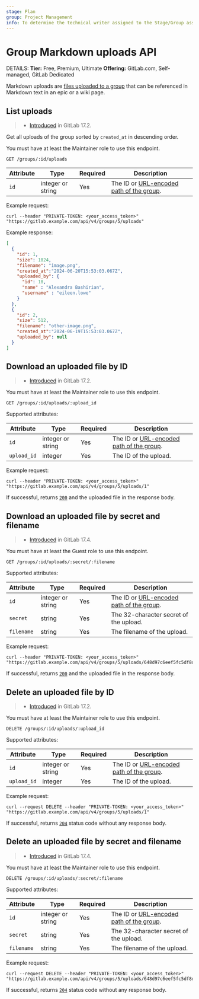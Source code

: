 ```yaml
---
stage: Plan
group: Project Management
info: To determine the technical writer assigned to the Stage/Group associated with this page, see https://handbook.gitlab.com/handbook/product/ux/technical-writing/#assignments
---
```


# Group Markdown uploads API

DETAILS:
**Tier:** Free, Premium, Ultimate
**Offering:** GitLab.com, Self-managed, GitLab Dedicated

Markdown uploads are [files uploaded to a group](../security/user_file_uploads.md)
that can be referenced in Markdown text in an epic or a wiki page.

## List uploads

> - [Introduced](https://gitlab.com/gitlab-org/gitlab/-/merge_requests/157066) in GitLab 17.2.

Get all uploads of the group sorted by `created_at` in descending order.

You must have at least the Maintainer role to use this endpoint.

```plaintext
GET /groups/:id/uploads
```

| Attribute | Type              | Required | Description |
|-----------|-------------------|----------|-------------|
| `id`      | integer or string | Yes      | The ID or [URL-encoded path of the group](rest/index.md#namespaced-paths). |

Example request:

```shell
curl --header "PRIVATE-TOKEN: <your_access_token>" "https://gitlab.example.com/api/v4/groups/5/uploads"
```

Example response:

```json
[
  {
    "id": 1,
    "size": 1024,
    "filename": "image.png",
    "created_at":"2024-06-20T15:53:03.067Z",
    "uploaded_by": {
      "id": 18,
      "name" : "Alexandra Bashirian",
      "username" : "eileen.lowe"
    }
  },
  {
    "id": 2,
    "size": 512,
    "filename": "other-image.png",
    "created_at":"2024-06-19T15:53:03.067Z",
    "uploaded_by": null
  }
]
```

## Download an uploaded file by ID

> - [Introduced](https://gitlab.com/gitlab-org/gitlab/-/merge_requests/157066) in GitLab 17.2.

You must have at least the Maintainer role to use this endpoint.

```plaintext
GET /groups/:id/uploads/:upload_id
```

Supported attributes:

| Attribute   | Type              | Required | Description |
|-------------|-------------------|----------|-------------|
| `id`        | integer or string | Yes      | The ID or [URL-encoded path of the group](rest/index.md#namespaced-paths). |
| `upload_id` | integer           | Yes      | The ID of the upload. |

Example request:

```shell
curl --header "PRIVATE-TOKEN: <your_access_token>" "https://gitlab.example.com/api/v4/groups/5/uploads/1"
```

If successful, returns [`200`](rest/index.md#status-codes) and the uploaded file in the response body.

## Download an uploaded file by secret and filename

> - [Introduced](https://gitlab.com/gitlab-org/gitlab/-/merge_requests/164441) in GitLab 17.4.

You must have at least the Guest role to use this endpoint.

```plaintext
GET /groups/:id/uploads/:secret/:filename
```

Supported attributes:

| Attribute   | Type              | Required | Description |
|-------------|-------------------|----------|-------------|
| `id`        | integer or string | Yes      | The ID or [URL-encoded path of the group](rest/index.md#namespaced-paths). |
| `secret`    | string            | Yes      | The 32-character secret of the upload. |
| `filename`  | string            | Yes      | The filename of the upload. |

Example request:

```shell
curl --header "PRIVATE-TOKEN: <your_access_token>" "https://gitlab.example.com/api/v4/groups/5/uploads/648d97c6eef5fc5df8d1004565b3ee5a/sample.jpg"
```

If successful, returns [`200`](rest/index.md#status-codes) and the uploaded file in the response body.

## Delete an uploaded file by ID

> - [Introduced](https://gitlab.com/gitlab-org/gitlab/-/merge_requests/157066) in GitLab 17.2.

You must have at least the Maintainer role to use this endpoint.

```plaintext
DELETE /groups/:id/uploads/:upload_id
```

Supported attributes:

| Attribute   | Type              | Required | Description |
|-------------|-------------------|----------|-------------|
| `id`        | integer or string | Yes      | The ID or [URL-encoded path of the group](rest/index.md#namespaced-paths). |
| `upload_id` | integer           | Yes      | The ID of the upload. |

Example request:

```shell
curl --request DELETE --header "PRIVATE-TOKEN: <your_access_token>" "https://gitlab.example.com/api/v4/groups/5/uploads/1"
```

If successful, returns [`204`](rest/index.md#status-codes) status code without any response body.

## Delete an uploaded file by secret and filename

> - [Introduced](https://gitlab.com/gitlab-org/gitlab/-/merge_requests/164441) in GitLab 17.4.

You must have at least the Maintainer role to use this endpoint.

```plaintext
DELETE /groups/:id/uploads/:secret/:filename
```

Supported attributes:

| Attribute   | Type              | Required | Description |
|-------------|-------------------|----------|-------------|
| `id`        | integer or string | Yes      | The ID or [URL-encoded path of the group](rest/index.md#namespaced-paths). |
| `secret`    | string            | Yes      | The 32-character secret of the upload. |
| `filename`  | string            | Yes      | The filename of the upload. |

Example request:

```shell
curl --request DELETE --header "PRIVATE-TOKEN: <your_access_token>" "https://gitlab.example.com/api/v4/groups/5/uploads/648d97c6eef5fc5df8d1004565b3ee5a/sample.jpg"
```

If successful, returns [`204`](rest/index.md#status-codes) status code without any response body.
